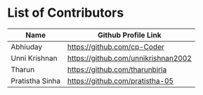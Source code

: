 # List of Contributors

| Name          | Github Profile Link                 |
| ------------- | ----------------------------------- |
| Abhiuday      | https://github.com/cp-Coder         |
| Unni Krishnan | https://github.com/unnikrishnan2002 |
| Tharun        | https://github.com/tharunbirla      |
|Pratistha Sinha| https://github.com/pratistha-05     |